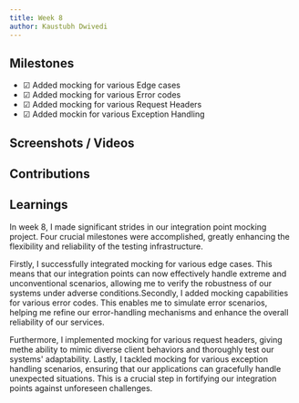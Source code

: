 ```yaml
---
title: Week 8
author: Kaustubh Dwivedi 
---
```


## Milestones
- &#x2611; Added mocking for various Edge cases
- &#x2611; Added mocking for various Error codes
- &#x2611; Added mocking for various Request Headers
- &#x2611; Added mockin for various Exception Handling

## Screenshots / Videos 

## Contributions

## Learnings
In week 8, I made significant strides in our integration point mocking project. Four crucial milestones were accomplished, greatly enhancing the flexibility and reliability of the testing infrastructure.

Firstly, I successfully integrated mocking for various edge cases. This means that our integration points can now effectively handle extreme and unconventional scenarios, allowing me to verify the robustness of our systems under adverse conditions.Secondly, I added mocking capabilities for various error codes. This enables me to simulate error scenarios, helping me refine our error-handling mechanisms and enhance the overall reliability of our services.

Furthermore, I implemented mocking for various request headers, giving methe ability to mimic diverse client behaviors and thoroughly test our systems' adaptability. Lastly, I tackled mocking for various exception handling scenarios, ensuring that our applications can gracefully handle unexpected situations. This is a crucial step in fortifying our integration points against unforeseen challenges.
